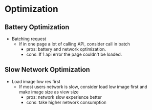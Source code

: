 # Optimization

## Battery Optimization
- Batching request
  - If in one page a lot of calling API, consider call in batch
    - pros: battery and network optimization.
    - cons: If 1 api error the page couldn't be loaded.

## Slow Network Optimization
- Load image low res first
  - If most users network is slow, consider load low image first and make image size as view size
    - pros: network slow experience better
    - cons: take higher network consumption